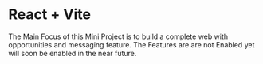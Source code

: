 # React + Vite

The Main Focus of this Mini Project is to build a complete web with opportunities and messaging feature. The Features are are not Enabled yet will soon be enabled in the near future.
